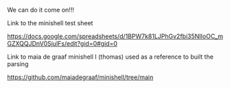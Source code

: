 We can do it come on!!!

Link to the minishell test sheet

https://docs.google.com/spreadsheets/d/1BPW7k81LJPhGv2fbi35NIIoOC_mGZXQQJDnV0SjulFs/edit?gid=0#gid=0

Link to maia de graaf minishell I (thomas) used as a reference to built the parsing

https://github.com/maiadegraaf/minishell/tree/main
